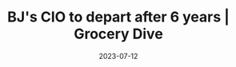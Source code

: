 ---
category:
- .nan
date: 2023-07-12
keyword_suggestion: ubuntu install docker
post_inspiration: https://www.grocerydive.com/news/BJs-Wholesale-Club-CIO-Scott-Kessler-departs/650928/
silot_terms: digital automation
title: BJ's CIO to depart after 6 years | Grocery Dive
---